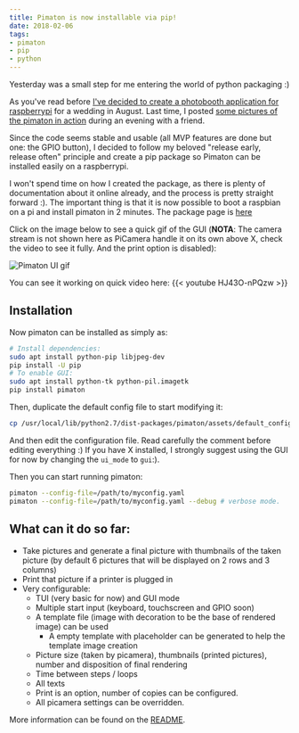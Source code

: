 ```yaml
---
title: Pimaton is now installable via pip!
date: 2018-02-06
tags:
- pimaton
- pip
- python
---
```



Yesterday was a small step for me entering the world of python packaging :)

As you've read before [I've decided to create a photobooth application for raspberrypi](/2018/01/12/introducing-my-new-project-pimaton-a-photobooth-app-for-raspberry-pi.html) for a wedding in August. Last time, I posted [some pictures of the pimaton in action](/2018/01/25/yesterday-pimaton-v0-0-3-alpha-was-put-in-used.html) during an evening with a friend.

Since the code seems stable and usable (all MVP features are done but one: the GPIO button), I decided to follow my beloved "release early, release often" principle and create a pip package so Pimaton can be installed easily on a raspberrypi.

I won't spend time on how I created the package, as there is plenty of documentation about it online already, and the process is pretty straight forward :). The important thing is that it is now possible to boot a raspbian on a pi and install pimaton in 2 minutes. The package page is [here](https://pypi.python.org/pypi/pimaton )

Click on the image below to see a quick gif of the GUI (**NOTA**: The camera stream is not shown here as PiCamera handle it on its own above X, check the video to see it fully. And the print option is disabled):

![Pimaton UI gif](/images/posts/pimaton_gui_thumbnail.gif")

You can see it working on quick video here:
{{< youtube HJ43O-nPQzw >}}

## Installation

Now pimaton can be installed as simply as:

```bash
# Install dependencies:
sudo apt install python-pip libjpeg-dev
pip install -U pip
# To enable GUI:
sudo apt install python-tk python-pil.imagetk
pip install pimaton
```

Then, duplicate the default config file to start modifying it:
```bash
cp /usr/local/lib/python2.7/dist-packages/pimaton/assets/default_config.yaml /path/to/myconfig.yaml
```

And then edit the configuration file. Read carefully the comment before editing everything :) If you have X installed, I strongly suggest using the GUI for now by changing the ```ui_mode``` to ```gui```:).

Then you can start running pimaton:
```bash
pimaton --config-file=/path/to/myconfig.yaml
pimaton --config-file=/path/to/myconfig.yaml --debug # verbose mode.
```


## What can it do so far:

- Take pictures and generate a final picture with thumbnails of the taken picture (by default 6 pictures that will be displayed on 2 rows and 3 columns)
- Print that picture if a printer is plugged in
- Very configurable:
  - TUI (very basic for now) and GUI mode
  - Multiple start input (keyboard, touchscreen and GPIO soon)
  - A template file (image with decoration to be the base of rendered image) can be used
    - A empty template with placeholder can be generated to help the template image creation
  - Picture size (taken by picamera), thumbnails (printed pictures), number and disposition of final rendering
  - Time between steps / loops
  - All texts
  - Print is an option, number of copies can be configured.
  - All picamera settings can be overridden.

More information can be found on the [README](https://github.com/bacardi55/pimaton/).
